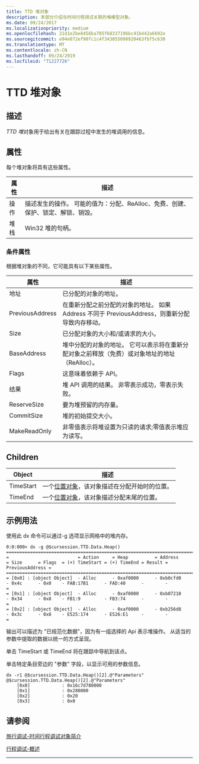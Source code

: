 ```yaml
---
title: TTD 堆对象
description: 本部分介绍与时间行程调试关联的堆模型对象。
ms.date: 09/24/2017
ms.localizationpriority: medium
ms.openlocfilehash: 21d1e2be8456ba705f68337196bc41b442a6692e
ms.sourcegitcommit: e94e072ef90fc1c4f343055098920463fbf5c630
ms.translationtype: MT
ms.contentlocale: zh-CN
ms.lasthandoff: 09/24/2019
ms.locfileid: "71227726"
---
```

# <a name="ttd-heap-objects"></a>TTD 堆对象
## <a name="description"></a>描述
*TTD 堆*对象用于给出有关在跟踪过程中发生的堆调用的信息。


## <a name="properties"></a>属性
每个堆对象将具有这些属性。

| 属性 | 描述 |
| --- | --- |
| 操作 | 描述发生的操作。 可能的值为：分配、ReAlloc、免费、创建、保护、锁定、解锁、销毁。 |
| 堆栈 | Win32 堆的句柄。 |

### <a name="conditional-properties"></a>条件属性
根据堆对象的不同，它可能具有以下某些属性。

| 属性 | 描述 |
| --- | --- |
| 地址 | 已分配的对象的地址。 |
| PreviousAddress | 在重新分配之前分配的对象的地址。 如果 Address 不同于 PreviousAddress，则重新分配导致内存移动。 |
| Size | 已分配对象的大小和/或请求的大小。 |
| BaseAddress | 堆中分配的对象的地址。  它可以表示将在重新分配对象之前释放（免费）或对象地址的地址（ReAlloc）。 |
| Flags | 这意味着依赖于 API。 |
| 结果 | 堆 API 调用的结果。 非零表示成功，零表示失败。 |
| ReserveSize | 要为堆预留的内存量。 |
| CommitSize | 堆的初始提交大小。 |
| MakeReadOnly | 非零值表示将堆设置为只读的请求;零值表示堆应为读写。 |

## <a name="children"></a>Children

| Object | 描述 |
| --- | --- |
| TimeStart | 一个[位置对象](time-travel-debugging-position-objects.md)，该对象描述在分配开始时的位置。 |
| TimeEnd | 一个[位置对象](time-travel-debugging-position-objects.md)，该对象描述分配末尾的位置。 |


## <a name="example-usage"></a>示例用法

使用此 dx 命令可以通过-g 选项显示网格中的堆内存。

```dbgcmd
0:0:000> dx -g @$cursession.TTD.Data.Heap()
=======================================================================================================================================================
=                          = Action     = Heap          = Address       = Size      = Flags  = (+) TimeStart = (+) TimeEnd = Result = PreviousAddress =
=======================================================================================================================================================
= [0x0] : [object Object]  - Alloc      - 0xaf0000      - 0xb0cfd0      - 0x4c      - 0x0    - FAB:17B1      - FAD:40      -        -                 =
= [0x1] : [object Object]  - Alloc      - 0xaf0000      - 0xb07210      - 0x34      - 0x8    - FB1:9         - FB3:74      -        -                 =
= [0x2] : [object Object]  - Alloc      - 0xaf0000      - 0xb256d8      - 0x3c      - 0x8    - E525:174      - E526:E1     -        -                 =
```


输出可以描述为 "已规范化数据"，因为有一组选择的 Api 表示堆操作。 从适当的参数中提取的数据以统一的方式呈现。

单击 TimeStart 或 TimeEnd 将在跟踪中导航到该点。  

单击特定条目旁边的 "参数" 字段，以显示可用的参数信息。

```dbgcmd
dx -r1 @$cursession.TTD.Data.Heap()[2].@"Parameters"
@$cursession.TTD.Data.Heap()[2].@"Parameters"                
    [0x0]            : 0x16c7d780000
    [0x1]            : 0x280000
    [0x2]            : 0x20
    [0x3]            : 0x0
```





## <a name="see-also"></a>请参阅

[旅行调试-时间行程调试对象简介](time-travel-debugging-object-model.md)

[行程调试-概述](time-travel-debugging-overview.md)

---


